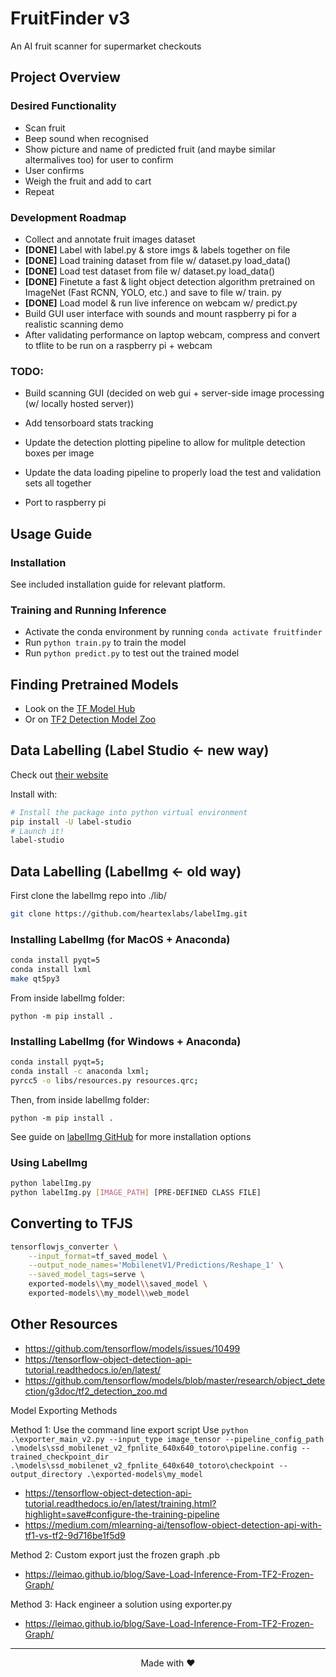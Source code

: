 # FruitFinder v3

An AI fruit scanner for supermarket checkouts

## Project Overview

### Desired Functionality

- Scan fruit
- Beep sound when recognised
- Show picture and name of predicted fruit (and maybe similar altermalives too) for user to confirm
- User confirms
- Weigh the fruit and add to cart
- Repeat

### Development Roadmap

- Collect and annotate fruit images dataset
- **[DONE]** Label with label.py & store imgs & labels together on file
- **[DONE]** Load training dataset from file w/ dataset.py load_data()
- **[DONE]** Load test dataset from file w/ dataset.py load_data()
- **[DONE]** Finetute a fast & light object detection algorithm pretrained on ImageNet (Fast RCNN, YOLO, etc.) and save to file w/ train. py
- **[DONE]** Load model & run live inference on webcam w/ predict.py
- Build GUI user interface with sounds and mount raspberry pi for a realistic scanning demo
- After validating performance on laptop webcam, compress and convert to tflite to be run on a raspberry pi + webcam

### TODO:

- Build scanning GUI (decided on web gui + server-side image processing (w/ locally hosted server))
- Add tensorboard stats tracking
- Update the detection plotting pipeline to allow for mulitple detection boxes per image

- Update the data loading pipeline to properly load the test and validation sets all together
- Port to raspberry pi

## Usage Guide

### Installation

See included installation guide for relevant platform.

### Training and Running Inference

- Activate the conda environment by running `conda activate fruitfinder`
- Run `python train.py` to train the model
- Run `python predict.py` to test out the trained model

## Finding Pretrained Models

- Look on the [TF Model Hub](https://tfhub.dev/s?module-type=image-object-detection&tf-version=tf2)
- Or on [TF2 Detection Model Zoo](https://github.com/tensorflow/models/blob/master/research/object_detection/g3doc/tf2_detection_zoo.md)

## Data Labelling (Label Studio <- new way)

Check out [their website](https://labelstud.io/)

Install with:

```bash
# Install the package into python virtual environment
pip install -U label-studio
# Launch it!
label-studio
```

## Data Labelling (LabelImg <- old way)

First clone the labelImg repo into ./lib/

```bash
git clone https://github.com/heartexlabs/labelImg.git
```

### Installing LabelImg (for MacOS + Anaconda)

```bash
conda install pyqt=5
conda install lxml
make qt5py3
```

From inside labelImg folder:

```
python -m pip install .
```

### Installing LabelImg (for Windows + Anaconda)

```bash
conda install pyqt=5;
conda install -c anaconda lxml;
pyrcc5 -o libs/resources.py resources.qrc;
```

Then, from inside labelImg folder:

```
python -m pip install .
```

See guide on [labelImg GitHub](https://github.com/heartexlabs/labelImg) for more installation options

### Using LabelImg

```bash
python labelImg.py
python labelImg.py [IMAGE_PATH] [PRE-DEFINED CLASS FILE]
```

## Converting to TFJS

```bash
tensorflowjs_converter \
    --input_format=tf_saved_model \
    --output_node_names='MobilenetV1/Predictions/Reshape_1' \
    --saved_model_tags=serve \
    exported-models\\my_model\\saved_model \
    exported-models\\my_model\\web_model
```

## Other Resources

- https://github.com/tensorflow/models/issues/10499
- https://tensorflow-object-detection-api-tutorial.readthedocs.io/en/latest/
- https://github.com/tensorflow/models/blob/master/research/object_detection/g3doc/tf2_detection_zoo.md

Model Exporting Methods

Method 1: Use the command line export script
Use `python .\exporter_main_v2.py --input_type image_tensor --pipeline_config_path .\models\ssd_mobilenet_v2_fpnlite_640x640_totoro\pipeline.config --trained_checkpoint_dir .\models\ssd_mobilenet_v2_fpnlite_640x640_totoro\checkpoint --output_directory .\exported-models\my_model`

- https://tensorflow-object-detection-api-tutorial.readthedocs.io/en/latest/training.html?highlight=save#configure-the-training-pipeline
- https://medium.com/mlearning-ai/tensoflow-object-detection-api-with-tf1-vs-tf2-9d716be1f5d9

Method 2: Custom export just the frozen graph .pb

- https://leimao.github.io/blog/Save-Load-Inference-From-TF2-Frozen-Graph/

Method 3: Hack engineer a solution using exporter.py

- https://leimao.github.io/blog/Save-Load-Inference-From-TF2-Frozen-Graph/

---

<div align="center"> Made with ❤️<div>
